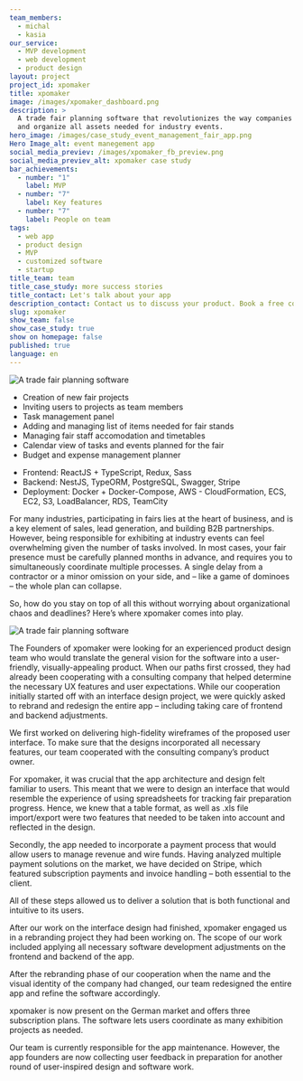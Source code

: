 ```yaml
---
team_members:
  - michal
  - kasia
our_service:
  - MVP development
  - web development
  - product design
layout: project
project_id: xpomaker
title: xpomaker
image: /images/xpomaker_dashboard.png
description: >
  A trade fair planning software that revolutionizes the way companies prepare
  and organize all assets needed for industry events.
hero_image: /images/case_study_event_management_fair_app.png
Hero Image_alt: event manegement app
social_media_previev: /images/xpomaker_fb_preview.png
social_media_previev_alt: xpomaker case study
bar_achievements:
  - number: "1"
    label: MVP
  - number: "7"
    label: Key features
  - number: "7"
    label: People on team
tags:
  - web app
  - product design
  - MVP
  - customized software
  - startup
title_team: team
title_case_study: more success stories
title_contact: Let's talk about your app
description_contact: Contact us to discuss your product. Book a free consultation in 48 hours!
slug: xpomaker
show_team: false
show_case_study: true
show on homepage: false
published: true
language: en
---
```

![A trade fair planning software](../../static/images/xpomaker_dashboard2.png "")

<TitleWithIcon sectionTitle='main features developed by Bright Inventions' titleIcon='/images/main_features_icon.png' titleIconAlt='features' />

* Creation of new fair projects
* Inviting users to projects as team members
* Task management panel
* Adding and managing list of items needed for fair stands
* Managing fair staff accomodation and timetables
* Calendar view of tasks and events planned for the fair
* Budget and expense management planner

<TitleWithIcon sectionTitle='skills' titleIcon='/images/skills.svg' titleIconAlt='skills' />

<Gallery images='[{"src":"/images/react.png","alt":"React"},{"src":"/images/new_typescript_logo_stack.png","alt":"TypeScript"},{"src":"/images/nest.png","alt":"NestJS"},{"src":"/images/postgresql_logo_stack.png","alt":"PostgreSQL"},{"src":"/images/docker_stack_logo.png","alt":"Docker"},{"src":"/images/teamcity_stack_logo.png","alt":"Teamcity"},{"src":"/images/aws.png","alt":"AWS"}]' />

* Frontend: ReactJS + TypeScript, Redux, Sass
* Backend: NestJS, TypeORM, PostgreSQL, Swagger, Stripe
* Deployment: Docker + Docker-Compose, AWS - CloudFormation, ECS, EC2, S3, LoadBalancer, RDS, TeamCity

<TitleWithIcon sectionTitle='about' titleIcon='/images/three_flags.svg' titleIconAlt='bright' />

For many industries, participating in fairs lies at the heart of business, and is a key element of sales, lead generation, and building B2B partnerships. However, being responsible for exhibiting at industry events can feel overwhelming given the number of tasks involved. In most cases, your fair presence must be carefully planned months in advance, and requires you to simultaneously coordinate multiple processes. A single delay from a contractor or a minor omission on your side, and – like a game of dominoes – the whole plan can collapse.

So, how do you stay on top of all this without worrying about organizational chaos and deadlines? Here’s where xpomaker comes into play.

![A trade fair planning software](../../static/images/xpomaker_dashboard.png "")

<TitleWithIcon sectionTitle='goal' titleIcon='/images/goal_title_section.png' titleIconAlt='goal' />

The Founders of xpomaker were looking for an experienced product design team who would translate the general vision for the software into a user-friendly, visually-appealing product. When our paths first crossed, they had already been cooperating with a consulting company that helped determine the necessary UX features and user expectations. While our cooperation initially started off with an interface design project, we were quickly asked to rebrand and redesign the entire app – including taking care of frontend and backend adjustments.

<TitleWithIcon sectionTitle='development process' titleIcon='/images/gearwheel.svg' titleIconAlt='bright' />

We first worked on delivering high-fidelity wireframes of the proposed user interface. To make sure that the designs incorporated all necessary features, our team cooperated with the consulting company’s product owner.

For xpomaker, it was crucial that the app architecture and design felt familiar to users. This meant that we were to design an interface that would resemble the experience of using spreadsheets for tracking fair preparation progress. Hence, we knew that a table format, as well as .xls file import/export were two features that needed to be taken into account and reflected in the design.

Secondly, the app needed to incorporate a payment process that would allow users to manage revenue and wire funds. Having analyzed multiple payment solutions on the market, we have decided on Stripe, which featured subscription payments and invoice handling – both essential to the client.

All of these steps allowed us to deliver a solution that is both functional and intuitive to its users.

After our work on the interface design had finished, xpomaker engaged us in a rebranding project they had been working on. The scope of our work included applying all necessary software development adjustments on the frontend and backend of the app.

After the rebranding phase of our cooperation when the name and the visual identity of the company had changed, our team redesigned the entire app and refine the software accordingly.

<TitleWithIcon sectionTitle='result' titleIcon='/images/results_icon_title_small.png' titleIconAlt='result' />

xpomaker is now present on the German market and offers three subscription plans. The software lets users coordinate as many exhibition projects as needed.

Our team is currently responsible for the app maintenance. However, the app founders are now collecting user feedback in preparation for another round of user-inspired design and software work.
